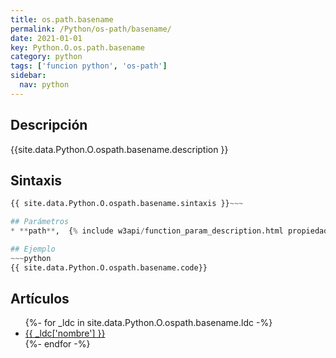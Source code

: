 ```yaml
---
title: os.path.basename
permalink: /Python/os-path/basename/
date: 2021-01-01
key: Python.O.os.path.basename
category: python
tags: ['funcion python', 'os-path']
sidebar: 
  nav: python
---
```


## Descripción
{{site.data.Python.O.ospath.basename.description }}

## Sintaxis
~~~python
{{ site.data.Python.O.ospath.basename.sintaxis }}~~~

## Parámetros
* **path**,  {% include w3api/function_param_description.html propiedad=site.data.Python.O.os.path.basename valor="path" %}

## Ejemplo
~~~python
{{ site.data.Python.O.ospath.basename.code}}
~~~

## Artículos
<ul>
{%- for _ldc in site.data.Python.O.ospath.basename.ldc -%}
   <li>
       <a href="{{_ldc['url'] }}">{{ _ldc['nombre'] }}</a>
   </li>
{%- endfor -%}
</ul>
